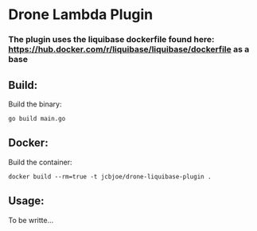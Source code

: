 # Drone Lambda Plugin

### The plugin uses the liquibase dockerfile found here: https://hub.docker.com/r/liquibase/liquibase/dockerfile as a base


## Build:

Build the binary:

```
go build main.go
```

## Docker:

Build the container:

```
docker build --rm=true -t jcbjoe/drone-liquibase-plugin .
```

## Usage:

To be writte...
